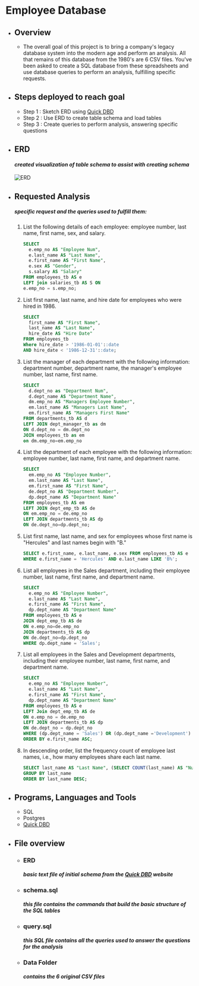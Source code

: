 # Employee Database


- ## Overview
  - The overall goal of this project is to bring a company's legacy database system into the modern age and perform an analysis. All that remains of this database from the 1980's are 6 CSV files. You've been asked to create a SQL database from these spreadsheets and use database queries to perform an analysis, fulfilling specific requests.

- ## Steps deployed to reach goal
    - Step 1 : Sketch ERD using [Quick DBD](http://www.quickdatabasediagrams.com)
    - Step 2 : Use ERD to create table schema and load tables
    - Step 3 : Create queries to perform analysis, answering specific questions

- ##  ERD
    #### *created visualization of table schema to assist with creating schema*
    ![ERD](ERD_Image.png)
    
- ##  Requested Analysis
    ##### *specific request and the queries used to fulfill them:*

  1. List the following details of each employee: employee number, last name, first name, sex, and salary.
      ```SQL
      SELECT
        e.emp_no AS "Employee Num",
        e.last_name AS "Last Name",
        e.first_name AS "First Name",
        e.sex AS "Gender",
        s.salary AS "Salary"
      FROM employees_tb AS e
      LEFT join salaries_tb AS S ON
      e.emp_no = s.emp_no;
      ``` 
  2. List first name, last name, and hire date for employees who were hired in 1986.
      ```SQL
      SELECT
        first_name AS "First Name",
        last_name AS "Last Name",
        hire_date AS "Hire Date"
      FROM employees_tb
      Where hire_date > '1986-01-01'::date
      AND hire_date < '1986-12-31'::date;
      ```   
  3. List the manager of each department with the following information: department number, department name, the manager's employee number, last name, first name.
      ```SQL
      SELECT
        d.dept_no as "Department Num",
        d.dept_name AS "Department Name",
        dm.emp_no AS "Managers Employee Number",
        em.last_name AS "Managers Last Name",
        em.first_name AS "Managers First Name"
      FROM departments_tb AS d
      LEFT JOIN dept_manager_tb as dm
      ON d.dept_no = dm.dept_no
      JOIN employees_tb as em 
      on dm.emp_no=em.emp_no
      ``` 
  4. List the department of each employee with the following information: employee number, last name, first name, and department name.
      ```SQL
      SELECT 
        em.emp_no AS "Employee Number",
        em.last_name AS "Last Name",
        em.first_name AS "First Name",
        de.dept_no AS "Department Number",
        dp.dept_name AS "Department Name"
      FROM employees_tb AS em
      LEFT JOIN dept_emp_tb AS de
      ON em.emp_no = de.emp_no
      LEFT JOIN departments_tb AS dp
      ON de.dept_no=dp.dept_no;
      ``` 
  5. List first name, last name, and sex for employees whose first name is "Hercules" and last names begin with "B."
      ```SQL
      SELECT e.first_name, e.last_name, e.sex FROM employees_tb AS e
      WHERE e.first_name = 'Hercules' AND e.last_name LIKE 'B%';
      ``` 
  6. List all employees in the Sales department, including their employee number, last name, first name, and department name.
      ```SQL
      SELECT 
        e.emp_no AS "Employee Number",
        e.last_name AS "Last Name",
        e.first_name AS "First Name",
        dp.dept_name AS "Department Name"
      FROM employees_tb AS e
      JOIN dept_emp_tb AS de
      ON e.emp_no=de.emp_no
      JOIN departments_tb AS dp
      ON de.dept_no=dp.dept_no
      WHERE dp.dept_name = 'Sales';
      ``` 
  7. List all employees in the Sales and Development departments, including their employee number, last name, first name, and department name.
      ```SQL
      SELECT 
        e.emp_no AS "Employee Number",
        e.last_name AS "Last Name",
        e.first_name AS "First Name",
        dp.dept_name AS "Department Name"
      FROM employees_tb AS e
      LEFT Join dept_emp_tb AS de
      ON e.emp_no = de.emp_no
      LEFT JOIN departments_tb AS dp
      ON de.dept_no = dp.dept_no
      WHERE (dp.dept_name = 'Sales') OR (dp.dept_name ='Development')
      ORDER BY e.first_name ASC;
      ``` 
  8. In descending order, list the frequency count of employee last names, i.e., how many employees share each last name.
      ```SQL
      SELECT last_name AS "Last Name", (SELECT COUNT(last_name) AS "Number of Employees") FROM employees_tb
      GROUP BY last_name
      ORDER BY last_name DESC;
      ``` 

- ## Programs, Languages and Tools
  - SQL
  - Postgres
  - [Quick DBD](http://www.quickdatabasediagrams.com)

- ## File overview
  - ### ERD
    ##### *basic text file of initial schema from the [Quick DBD](http://www.quickdatabasediagrams.com) website*
  - ### schema.sql
    ##### *this file contains the commands that build the basic structure of the SQL tables*
  - ### query.sql
    ##### *this SQL file contains all the queries used to answer the questions for the analysis*
  - ### Data Folder
    ##### *contains the 6 original CSV files*
